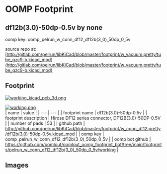 # OOMP Footprint  
## df12b(3.0)-50dp-0.5v  by none  
  
oomp key: oomp_pelrun_w_conn_df12_df12b(3_0)_50dp_0_5v  
  
source repo at: [http://gitlab.com/pelrun/libKiCad/blob/master/footprint/w_vacuum.pretty/tube_gzc9-b.kicad_mod](http://gitlab.com/pelrun/libKiCad/blob/master/footprint/w_vacuum.pretty/tube_gzc9-b.kicad_mod)  
## Footprint  
  
[![working_kicad_pcb_3d.png](working_kicad_pcb_3d_600.png)](working_kicad_pcb_3d.png)  
  
[![working.png](working_600.png)](working.png)  
| name | value | 
| --- | --- | 
| footprint name | df12b(3.0)-50dp-0.5v | 
| footprint description | Hirose DF12 series connector, DF12B(3.0)-50DP-0.5V | 
| number of pads | 53 | 
| github path | http://github.com/pelrun/libKiCad/blob/master/footprint/w_conn_df12.pretty/df12b(3.0)-50dp-0.5v.kicad_mod | 
| oomp key | oomp_pelrun_w_conn_df12_df12b(3_0)_50dp_0_5v | 
| oomp bot github | https://github.com/oomlout/oomlout_oomp_footprint_bot/tree/main/footprints/pelrun_w_conn_df12_df12b(3_0)_50dp_0_5v/working | 
## Images  
